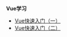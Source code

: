 **Vue学习**
- [Vue快速入门（一）](http://www.jianshu.com/p/ddd037deacc2)
- [Vue快速入门（二）](http://www.jianshu.com/p/ea77a46f8474)



